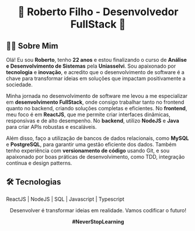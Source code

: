 <h1 align="center">🚀 Roberto Filho - Desenvolvedor FullStack 🚀</h1>

<h2>🙍‍♂️ Sobre Mim</h2>

<p>Olá! Eu sou <strong>Roberto</strong>, tenho <strong>22 anos</strong> e estou finalizando o curso de <strong>Análise e Desenvolvimento de Sistemas</strong> pela <strong>Uniasselvi</strong>. Sou apaixonado por <strong>tecnologia</strong> e <strong>inovação</strong>, e acredito que o desenvolvimento de software é a chave para transformar ideias em soluções que impactam positivamente a sociedade.</p>

<p>Minha jornada no desenvolvimento de software me levou a me especializar em <strong>desenvolvimento FullStack</strong>, onde consigo trabalhar tanto no frontend quanto no backend, criando soluções completas e eficientes. No <strong>frontend</strong>, meu foco é em <strong>ReactJS</strong>, que me permite criar interfaces dinâmicas, responsivas e de alto desempenho. No <strong>backend</strong>, utilizo <strong>NodeJS</strong> e <strong>Java</strong> para criar APIs robustas e escaláveis.</p>

<p>Além disso, faço a utilização de bancos de dados relacionais, como <strong>MySQL</strong> e <strong>PostgreSQL</strong>, para garantir uma gestão eficiente dos dados. Também tenho experiência com <strong>versionamento de código</strong> usando Git, e sou apaixonado por boas práticas de desenvolvimento, como TDD, integração contínua e design patterns.</p>

<h2>🛠️ Tecnologias</h2>

ReactJS | NodeJS | SQL | Javascript | Typescript

<div align="center">
  <p>Desenvolver é transformar ideias em realidade. Vamos codificar o futuro!</p>
  <p><strong>#NeverStopLearning</strong></p>
</div>
